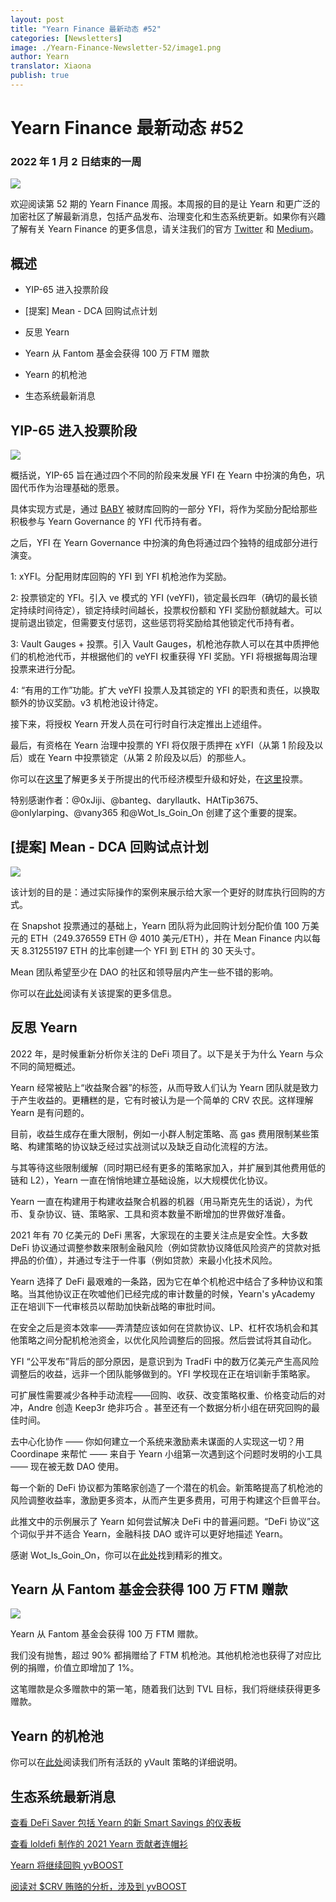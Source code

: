 ```yaml
---
layout: post
title: "Yearn Finance 最新动态 #52"
categories: [Newsletters]
image: ./Yearn-Finance-Newsletter-52/image1.png
author: Yearn
translator: Xiaona
publish: true
---
```


# Yearn Finance 最新动态 #52

### 2022 年 1 月 2 日结束的一周

![](image1.png)

欢迎阅读第 52 期的 Yearn Finance 周报。本周报的目的是让 Yearn 和更广泛的加密社区了解最新消息，包括产品发布、治理变化和生态系统更新。如果你有兴趣了解有关 Yearn Finance 的更多信息，请关注我们的官方 [Twitter](https://twitter.com/iearnfinance) 和 [Medium](https://medium.com/iearn)。 

## 概述

- YIP-65 进入投票阶段

- [提案] Mean - DCA 回购试点计划

- 反思 Yearn

- Yearn 从 Fantom 基金会获得 100 万 FTM 赠款

- Yearn 的机枪池

- 生态系统最新消息

## YIP-65 进入投票阶段

![](image2.png)

概括说，YIP-65 旨在通过四个不同的阶段来发展 YFI 在 Yearn 中扮演的角色，巩固代币作为治理基础的愿景。

具体实现方式是，通过  [BABY](https://yips.yearn.finance/YIPS/yip-56) 被财库回购的一部分 YFI，将作为奖励分配给那些积极参与 Yearn Governance 的 YFI 代币持有者。

之后，YFI 在 Yearn Governance 中扮演的角色将通过四个独特的组成部分进行演变。

1: xYFI。分配用财库回购的 YFI 到 YFI 机枪池作为奖励。

2: 投票锁定的 YFI。引入 ve 模式的 YFI (veYFI)，锁定最长四年（确切的最长锁定持续时间待定），锁定持续时间越长，投票权份额和 YFI 奖励份额就越大。可以提前退出锁定，但需要支付惩罚，这些惩罚将奖励给其他锁定代币持有者。

3: Vault Gauges + 投票。引入 Vault Gauges，机枪池存款人可以在其中质押他们的机枪池代币，并根据他们的 veYFI 权重获得 YFI 奖励。YFI 将根据每周治理投票来进行分配。

4: “有用的工作”功能。扩大 veYFI 投票人及其锁定的 YFI 的职责和责任，以换取额外的协议奖励。v3 机枪池设计待定。

接下来，将授权 Yearn 开发人员在可行时自行决定推出上述组件。

最后，有资格在 Yearn 治理中投票的 YFI 将仅限于质押在 xYFI（从第 1 阶段及以后）或在 Yearn 中投票锁定（从第 2 阶段及以后）的那些人。

你可以在[这里](https://gov.yearn.finance/t/yip-65-evolving-yfi-tokenomics/11994)了解更多关于所提出的代币经济模型升级和好处，在[这里](https://snapshot.org/#/ybaby.eth/proposal/0x8f7417fa5565d9f46e16618503e8808c36d51b2a9e8217a68c632d7c090d69d9)投票。

特别感谢作者：@0xJiji、@banteg、daryllautk、HAtTip3675、@onlylarping、@vany365 和@Wot_Is_Goin_On 创建了这个重要的提案。
## [提案] Mean - DCA 回购试点计划

![](image3.png)

该计划的目的是：通过实际操作的案例来展示给大家一个更好的财库执行回购的方式。

在 Snapshot 投票通过的基础上，Yearn 团队将为此回购计划分配价值 100 万美元的 ETH（249.376559 ETH @ 4010 美元/ETH），并在 Mean Finance 内以每天 8.31255197 ETH 的比率创​​建一个 YFI 到 ETH 的 30 天头寸。

Mean 团队希望至少在 DAO 的社区和领导层内产生一些不错的影响。

你可以在[此处](https://gov.yearn.finance/t/proposal-mean-dca-buyback-pilot-program/12065)阅读有关该提案的更多信息。

## 反思 Yearn

2022 年，是时候重新分析你关注的 DeFi 项目了。以下是关于为什么 Yearn 与众不同的简短概述。

Yearn 经常被贴上“收益聚合器”的标签，从而导致人们认为 Yearn 团队就是致力于产生收益的。更糟糕的是，它有时被认为是一个简单的 CRV 农民。这样理解 Yearn 是有问题的。

目前，收益生成存在重大限制，例如一小群人制定策略、高 gas 费用限制某些策略、构建策略的协议缺乏经过实战测试以及缺乏自动化流程的方法。

与其等待这些限制缓解（同时期已经有更多的策略家加入，并扩展到其他费用低的链和 L2），Yearn 一直在悄悄地建立基础设施，以大规模优化协议。

Yearn 一直在构建用于构建收益聚合机器的机器（用马斯克先生的话说），为代币、复杂协议、链、策略家、工具和资本数量不断增加的世界做好准备。

2021 年有 70 亿美元的 DeFi 黑客，大家现在的主要关注点是安全性。大多数 DeFi 协议通过调整参数来限制金融风险（例如贷款协议降低风险资产的贷款对抵押品的价值），并通过专注于一件事（例如贷款）来最小化技术风险。

Yearn 选择了 DeFi 最艰难的一条路，因为它在单个机枪迟中结合了多种协议和策略。当其他协议正在吹嘘他们已经完成的审计数量的时候，Yearn's yAcademy 正在培训下一代审核员以帮助加快新战略的审批时间。

在安全之后是资本效率——弄清楚应该如何在贷款协议、LP、杠杆农场机会和其他策略之间分配机枪池资金，以优化风险调整后的回报。然后尝试将其自动化。

YFI “公平发布”背后的部分原因，是意识到为 TradFi 中的数万亿美元产生高风险调整后的收益，远非一个团队能够做到的。YFI 学校现在正在培训新手策略家。

可扩展性需要减少各种手动流程——回购、收获、改变策略权重、价格变动后的对冲，Andre 创造 Keep3r 绝非巧合 。甚至还有一个数据分析小组在研究回购的最佳时间。

去中心化协作 —— 你如何建立一个系统来激励素未谋面的人实现这一切？用 Coordinape 来帮忙 —— 来自于 Yearn 小组第一次遇到这个问题时发明的小工具 —— 现在被无数 DAO 使用。

每一个新的 DeFi 协议都为策略家创造了一个潜在的机会。新策略提高了机枪池的风险调整收益率，激励更多资本，从而产生更多费用，可用于构建这个巨兽平台。

此推文中的示例展示了 Yearn 如何尝试解决 DeFi 中的普遍问题。“DeFi 协议”这个词似乎并不适合 Yearn，金融科技 DAO 或许可以更好地描述 Yearn。

感谢 Wot_Is_Goin_On，你可以在[此处](https://twitter.com/Wot_Is_Goin_On/status/1477277152336916484)找到精彩的推文。

## Yearn 从 Fantom 基金会获得 100 万 FTM 赠款

![](image4.png)

Yearn 从 Fantom 基金会获得 100 万 FTM 赠款。

我们没有抛售，超过 90% 都捐赠给了 FTM 机枪池。其他机枪池也获得了对应比例的捐赠，价值立即增加了 1%。

这笔赠款是众多赠款中的第一笔，随着我们达到 TVL 目标，我们将继续获得更多赠款。

## Yearn 的机枪池

你可以在[此处](https://medium.com/yearn-state-of-the-vaults/the-vaults-at-yearn-9237905ffed3)阅读我们所有活跃的 yVault 策略的详细说明。

## 生态系统最新消息

[查看 DeFi Saver 包括 Yearn 的新 Smart Savings 的仪表板](https://twitter.com/DeFiSaver/status/1476614075815809028?s=20)

[查看 loldefi 制作的 2021 Yearn 贡献者连帽衫](https://twitter.com/loldefi/status/1477062572595884032)

[Yearn 将继续回购 yvBOOST](https://twitter.com/wavey0x/status/1474946151006842884)

[阅读对 $CRV 贿赂的分析，涉及到 yvBOOST](https://twitter.com/0xSEM/status/1475284063204388867)
